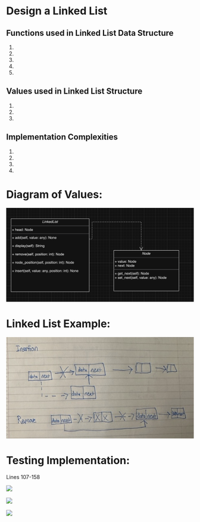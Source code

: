 <h1>Design a Linked List</h1>
<h2>Functions used in Linked List Data Structure</h2>
<ol>
<li></li>
<li></li>
<li></li>
<li></li>
<li></li>
</ol>
<h2>Values used in Linked List Structure</h2>
<ol>
<li></li>
<li></li>
<li></li>
</ol>

<h2> Implementation Complexities </h2>
<ol>
<li></li>
<li></li>
<li></li>
<li></li>
</ol>

<h1>Diagram of Values:</h1>

![](uml.png)

<h1>Linked List Example:</h1>

![](example.png)

<h1>Testing Implementation:</h1>
<span>Lines 107-158</span>

![](linkedlist1.jpg)

![](linkedlist2.jpg)

![](linkedlist3.jpg)
